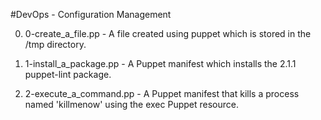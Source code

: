 #DevOps - Configuration Management

0. 0-create_a_file.pp - A file created using puppet which is stored in the /tmp directory.

1. 1-install_a_package.pp - A Puppet manifest which installs the 2.1.1 puppet-lint package.

2. 2-execute_a_command.pp - A Puppet manifest that kills a process named 'killmenow' using the exec Puppet resource.
